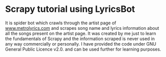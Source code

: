 <h1>Scrapy tutorial using LyricsBot</h1>

It is spider bot which crawls through the artist page of www.metrolyrics.com and scrapes song name and lyrics information about all the songs present on the artist page. It was created by me just to learn the fundamentals of Scrapy and the information scraped is never used in any way commercially or personally. I have provided the code under GNU General Public Licence v2.0. and can be used further for learning purposes. 
